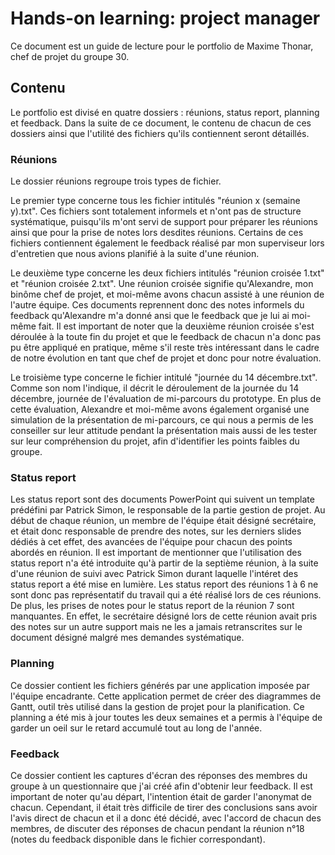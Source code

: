 # Hands-on learning: project manager

Ce document est un guide de lecture pour le portfolio de Maxime Thonar, chef de projet du groupe 30.

## Contenu

Le portfolio est divisé en quatre dossiers : réunions, status report, planning et feedback. Dans la suite de ce document, le contenu de chacun de ces dossiers ainsi que l'utilité des fichiers qu'ils contiennent seront détaillés.

### Réunions

Le dossier réunions regroupe trois types de fichier.

Le premier type concerne tous les fichier intitulés "réunion x (semaine y).txt". Ces fichiers sont totalement informels et n'ont pas de structure systématique, puisqu'ils m'ont servi de support pour préparer les réunions ainsi que pour la prise de notes lors desdites réunions. Certains de ces fichiers contiennent également le feedback réalisé par mon superviseur lors d'entretien que nous avions planifié à la suite d'une réunion.

Le deuxième type concerne les deux fichiers intitulés "réunion croisée 1.txt" et "réunion croisée 2.txt". Une réunion croisée signifie qu'Alexandre, mon binôme chef de projet, et moi-même avons chacun assisté à une réunion de l'autre équipe. Ces documents reprennent donc des notes informels du feedback qu'Alexandre m'a donné ansi que le feedback que je lui ai moi-même fait. Il est important de noter que la deuxième réunion croisée s'est déroulée à la toute fin du projet et que le feedback de chacun n'a donc pas pu être appliqué en pratique, même s'il reste très intéressant dans le cadre de notre évolution en tant que chef de projet et donc pour notre évaluation.

Le troisième type concerne le fichier intitulé "journée du 14 décembre.txt". Comme son nom l'indique, il décrit le déroulement de la journée du 14 décembre, journée de l'évaluation de mi-parcours du prototype. En plus de cette évaluation, Alexandre et moi-même avons également organisé une simulation de la présentation de mi-parcours, ce qui nous a permis de les conseiller sur leur attitude pendant la présentation mais aussi de les tester sur leur compréhension du projet, afin d'identifier les points faibles du groupe.

### Status report

Les status report sont des documents PowerPoint qui suivent un template prédéfini par Patrick Simon, le responsable de la partie gestion de projet. Au début de chaque réunion, un membre de l'équipe était désigné secrétaire, et était donc responsable de prendre des notes, sur les derniers slides dédiés à cet effet, des avancées de l'équipe pour chacun des points abordés en réunion. Il est important de mentionner que l'utilisation des status report n'a été introduite qu'à partir de la septième réunion, à la suite d'une réunion de suivi avec Patrick Simon durant laquelle l'intéret des status report a été mise en lumière. Les status report des réunions 1 à 6 ne sont donc pas représentatif du travail qui a été réalisé lors de ces réunions. De plus, les prises de notes pour le status report de la réunion 7 sont manquantes. En effet, le secrétaire désigné lors de cette réunion avait pris des notes sur un autre support mais ne les a jamais retranscrites sur le document désigné malgré mes demandes systématique.

### Planning

Ce dossier contient les fichiers générés par une application imposée par l'équipe encadrante. Cette application permet de créer des diagrammes de Gantt, outil très utilisé dans la gestion de projet pour la planification. Ce planning a été mis à jour toutes les deux semaines et a permis à l'équipe de garder un oeil sur le retard accumulé tout au long de l'année.

### Feedback

Ce dossier contient les captures d'écran des réponses des membres du groupe à un questionnaire que j'ai créé afin d'obtenir leur feedback. Il est important de noter qu'au départ, l'intention était de garder l'anonymat de chacun. Cependant, il était très difficile de tirer des conclusions sans avoir l'avis direct de chacun et il a donc été décidé, avec l'accord de chacun des membres, de discuter des réponses de chacun pendant la réunion n°18 (notes du feedback disponible dans le fichier correspondant).
